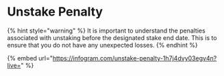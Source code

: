 # Unstake Penalty

{% hint style="warning" %}
It is important to understand the penalties associated with unstaking before the designated stake end date. This is to ensure that you do not have any unexpected losses.
{% endhint %}

{% embed url="https://infogram.com/unstake-penalty-1h7j4dvy03egv4n?live=" %}

